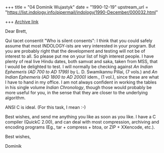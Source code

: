 +++
title = "04 Dominik Wujastyk"
date = "1990-12-19"
upstream_url = "https://list.indology.info/pipermail/indology/1990-December/000032.html"

+++
[Archive link](https://list.indology.info/pipermail/indology/1990-December/000032.html)



Dear Brett,

Qui tacet consentit "Who is silent consents":  I think that you could
safely assume that most INDOLOGY-ists are very interested in your
program.  But you are probably right that the development and testing
will not be of interest to all.  So please put me on your list of high
interest people.  I have plenty of real live Hindu dates, both samvat
and saka, taken from MSS, that I would be delighted to test.  I will
normally be checking against _An Indian Ephemeris (AD 700 to AD 1799)_
by L. D. Swamikannu Pillai, (7 vols.) and _An Indian Ephemeris (AD 1800
to AD 2000)_ idem., (1 vol.), since these are what I have to hand in
my office.  I am not always confident in working the tables in his
single volume _Indian Chronology_, though those would probably be more
useful for you, in the sense that they are closer to the underlying
algorithm.

ANSI C is ideal. (For this task, I mean :-)

Best wishes, and send me anything you like as soon as you like.  I have
a C compiler (QuickC 2.00), and can deal with most compression, archiving
and encoding programs (Eg., tar + compress + btoa, or ZIP + XXencode, etc.).

Best wishes,

Dominik





